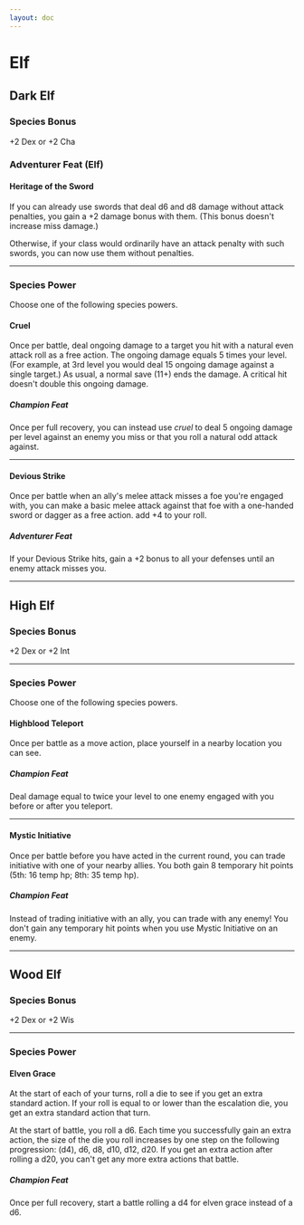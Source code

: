 ```yaml
---
layout: doc
---
```

# Elf

## Dark Elf

### Species Bonus

+2 Dex or +2 Cha

### Adventurer Feat (Elf)

#### Heritage of the Sword

If you can already use swords that deal d6 and d8 damage without attack penalties, you gain a +2 damage bonus with them. (This bonus doesn't increase miss damage.)

Otherwise, if your class would ordinarily have an attack penalty with such swords, you can now use them without penalties.

---

### Species Power

Choose one of the following species powers.

#### Cruel

Once per battle, deal ongoing damage to a target you hit with a natural even attack roll as a free action. The ongoing damage equals 5 times your level. (For example, at 3rd level you would deal 15 ongoing damage against a single target.) As usual, a normal save (11+) ends the damage. A critical hit doesn't double this ongoing damage.

##### Champion Feat

Once per full recovery, you can instead use _cruel_ to deal 5 ongoing damage per level against an enemy you miss or that you roll a natural odd attack against.

---

#### Devious Strike

Once per battle when an ally's melee attack misses a foe you're engaged with, you can make a basic melee attack against that foe with a one-handed sword or dagger as a free action. add +4 to your roll.

##### Adventurer Feat

If your Devious Strike hits, gain a +2 bonus to all your defenses until an enemy attack misses you.

---

## High Elf

### Species Bonus

+2 Dex or +2 Int

---

### Species Power

Choose one of the following species powers.

#### Highblood Teleport

Once per battle as a move action, place yourself in a nearby location you can see.

##### Champion Feat

Deal damage equal to twice your level to one enemy engaged with you before or after you teleport.

---

#### Mystic Initiative

Once per battle before you have acted in the current round, you can trade initiative with one of your nearby allies. You both gain 8 temporary hit points (5th: 16 temp hp; 8th: 35 temp hp).

##### Champion Feat

Instead of trading initiative with an ally, you can trade with any enemy! You don't gain any temporary hit points when you use Mystic Initiative on an enemy.

---

## Wood Elf

### Species Bonus

+2 Dex or +2 Wis

---

### Species Power

#### Elven Grace

At the start of each of your turns, roll a die to see if you get an extra standard action. If your roll is equal to or lower than the escalation die, you get an extra standard action that turn.

At the start of battle, you roll a d6. Each time you successfully gain an extra action, the size of the die you roll increases by one step on the following progression: (d4), d6, d8, d10, d12, d20. If you get an extra action after rolling a d20, you can't get any more extra actions that battle.

##### Champion Feat

Once per full recovery, start a battle rolling a d4 for elven grace instead of a d6.
